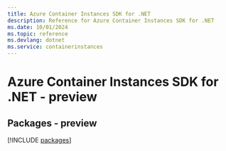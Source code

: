 ```yaml
---
title: Azure Container Instances SDK for .NET
description: Reference for Azure Container Instances SDK for .NET
ms.date: 10/01/2024
ms.topic: reference
ms.devlang: dotnet
ms.service: containerinstances
---
```

# Azure Container Instances SDK for .NET - preview
## Packages - preview
[!INCLUDE [packages](container-instances-index.md)]